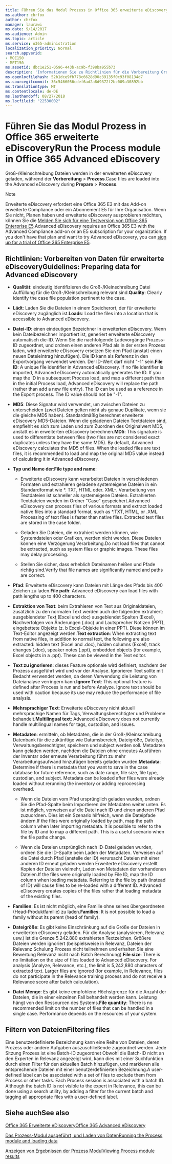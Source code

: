 ```yaml
---
title: Führen Sie das Modul Prozess in Office 365 erweiterte eDiscovery
ms.author: chrfox
author: chrfox
manager: laurawi
ms.date: 9/14/2017
ms.audience: Admin
ms.topic: article
ms.service: o365-administration
localization_priority: Normal
search.appverid:
- MOE150
- MET150
ms.assetid: dbc1e251-0596-443b-ac9b-f398ba955b73
description: 'Informationen Sie zu Richtlinien für die Vorbereitung Groß-/Kleinschreibung von Dateien von Office 365-Daten für die Analyse mit Office 365 erweiterte eDiscovery.  '
ms.openlocfilehash: 52b1dce9fb778c6628d90c39135f0c93f08134d7
ms.sourcegitcommit: 36c5466056cdef6ad2a8d9372f2bc009a30892bb
ms.translationtype: MT
ms.contentlocale: de-DE
ms.lasthandoff: 08/27/2018
ms.locfileid: "22530002"
---
```

# <a name="run-the-process-module-in-office-365-advanced-ediscovery"></a><span data-ttu-id="07ef1-103">Führen Sie das Modul Prozess in Office 365 erweiterte eDiscovery</span><span class="sxs-lookup"><span data-stu-id="07ef1-103">Run the Process module in Office 365 Advanced eDiscovery</span></span>

<span data-ttu-id="07ef1-104">Groß-/Kleinschreibung Dateien werden in der erweiterten eDiscovery geladen, während der **Vorbereitung** \> **Prozess**.</span><span class="sxs-lookup"><span data-stu-id="07ef1-104">Case files are loaded into the Advanced eDiscovery during **Prepare** \> **Process**.</span></span> 
  
> [!NOTE]
> <span data-ttu-id="07ef1-p101">Erweiterte eDiscovery erfordert eine Office 365 E3 mit das Add-on erweiterte Compliance oder ein Abonnement E5 für Ihre Organisation. Wenn Sie nicht, Planen haben und erweiterte eDiscovery ausprobieren möchten, können Sie die [Melden Sie sich für eine Testversion von Office 365 Enterprise E5](https://go.microsoft.com/fwlink/p/?LinkID=698279).</span><span class="sxs-lookup"><span data-stu-id="07ef1-p101">Advanced eDiscovery requires an Office 365 E3 with the Advanced Compliance add-on or an E5 subscription for your organization. If you don't have that plan and want to try Advanced eDiscovery, you can [sign up for a trial of Office 365 Enterprise E5](https://go.microsoft.com/fwlink/p/?LinkID=698279).</span></span> 
  
## <a name="guidelines-preparing-data-for-advanced-ediscovery"></a><span data-ttu-id="07ef1-107">Richtlinien: Vorbereiten von Daten für erweiterte eDiscovery</span><span class="sxs-lookup"><span data-stu-id="07ef1-107">Guidelines: Preparing data for Advanced eDiscovery</span></span>

- <span data-ttu-id="07ef1-108">**Qualität**: eindeutig identifizieren die Groß-/Kleinschreibung Datei Auffüllung für die Groß-/Kleinschreibung relevant sind.</span><span class="sxs-lookup"><span data-stu-id="07ef1-108">**Quality**: Clearly identify the case file population pertinent to the case.</span></span>
    
- <span data-ttu-id="07ef1-109">**Lädt**: Laden Sie die Dateien in einem Speicherort, der für erweiterte eDiscovery zugänglich ist.</span><span class="sxs-lookup"><span data-stu-id="07ef1-109">**Loads**: Load the files into a location that is accessible to Advanced eDiscovery.</span></span>
    
- <span data-ttu-id="07ef1-p102">**Datei-ID**: einen eindeutigen Bezeichner in erweiterten eDiscovery. Wenn kein Dateibezeichner importiert ist, generiert erweiterte eDiscovery automatisch die-ID. Wenn Sie die nachfolgende Ladevorgänge Prozess-ID zugeordnet, und ordnen einen anderen Pfad als in der ersten Prozess laden, wird erweiterte eDiscovery ersetzen Sie den Pfad (anstatt einen neuen Dateieintrag hinzufügen). Die ID kann als Referenz in den Exportvorgang verwendet werden. Der ID-Wert darf nicht "-1" sein.</span><span class="sxs-lookup"><span data-stu-id="07ef1-p102">**File ID**: A unique file identifier in Advanced eDiscovery. If no file identifier is imported, Advanced eDiscovery automatically generates the ID. If you map the ID in a subsequent Process load, and map a different path than in the initial Process load, Advanced eDiscovery will replace the path (rather than add a new file entry). The ID can be used as a reference in the Export process. The ID value should not be "-1".</span></span>
    
- <span data-ttu-id="07ef1-p103">**MD5**: Diese Signatur wird verwendet, um zwischen Dateien zu unterscheiden (zwei Dateien gelten nicht als genaue Duplikate, wenn sie die gleiche MD5 haben). Standardmäßig berechnet erweiterte eDiscovery MD5-Dateien. Wenn die geladenen Dateien Textdateien sind, empfiehlt es sich zum Laden und zum Zuordnen des Originalwert MD5, anstatt es in erweiterten eDiscovery berechnen.</span><span class="sxs-lookup"><span data-stu-id="07ef1-p103">**MD5**: This signature is used to differentiate between files (two files are not considered exact duplicates unless they have the same MD5). By default, Advanced eDiscovery calculates the MD5 of files. When the loaded files are text files, it is recommended to load and map the original MD5 value instead of calculating it in Advanced eDiscovery.</span></span>
    
- <span data-ttu-id="07ef1-118">**Typ und Name der**:</span><span class="sxs-lookup"><span data-stu-id="07ef1-118">**File type and name**:</span></span>
    
  - <span data-ttu-id="07ef1-p104">Erweiterte eDiscovery kann verarbeitet Dateien in verschiedenen Formaten und extrahieren geladene systemeigene Dateien in ein Standardformat wie \*. TXT, HTML oder. XML-. Verarbeitung von Textdateien ist schneller als systemeigene Dateien. Extrahierten Textdateien werden im Ordner "Case" gespeichert.</span><span class="sxs-lookup"><span data-stu-id="07ef1-p104">Advanced eDiscovery can process files of various formats and extract loaded native files into a standard format, such as \*.TXT, HTML, or .XML. Processing of text files is faster than native files. Extracted text files are stored in the case folder.</span></span>
    
  - <span data-ttu-id="07ef1-p105">Geladen Sie Dateien, die extrahiert werden können, wie Systemdateien oder Grafiken, werden nicht werden. Diese Dateien können eine Verzögerung Verarbeitung.</span><span class="sxs-lookup"><span data-stu-id="07ef1-p105">Do not load files that cannot be extracted, such as system files or graphic images. These files may delay processing.</span></span>
    
  - <span data-ttu-id="07ef1-124">Stellen Sie sicher, dass erheblich Dateinamen heißen und Pfade richtig sind.</span><span class="sxs-lookup"><span data-stu-id="07ef1-124">Verify that file names are significantly named and paths are correct.</span></span>
    
- <span data-ttu-id="07ef1-125">**Pfad**: Erweiterte eDiscovery kann Dateien mit Länge des Pfads bis 400 Zeichen zu laden.</span><span class="sxs-lookup"><span data-stu-id="07ef1-125">**File path**: Advanced eDiscovery can load files with path lengths up to 400 characters.</span></span>
    
- <span data-ttu-id="07ef1-p106">**Extraktion von Text**: beim Extrahieren von Text aus Originaldateien, zusätzlich zu den normalen Text werden auch die folgenden extrahiert: ausgeblendeter Text (Excel und doc) ausgeblendet Spalten (Excel), Nachverfolgen von Änderungen (.doc) und Lautsprecher Notizen (PPT), eingebettete Objekte (z. b Excel-Objekte in einer PPT). Diese können im Text-Editor angezeigt werden.</span><span class="sxs-lookup"><span data-stu-id="07ef1-p106">**Text extraction**: When extracting text from native files, in addition to normal text, the following are also extracted: hidden text (Excel and .doc), hidden columns (Excel), track changes (.doc), speaker notes (.ppt), embedded objects (for example, Excel objects in a .ppt). These can be viewed in the Text editor.</span></span>
    
- <span data-ttu-id="07ef1-p107">**Text zu ignorieren**: dieses Feature optionale wird definiert, nachdem der Prozess ausgeführt wird und vor der Analyse. Ignorieren Text sollte mit Bedacht verwendet werden, da deren Verwendung die Leistung von Dateianalyse verringern kann.</span><span class="sxs-lookup"><span data-stu-id="07ef1-p107">**Ignore Text**: This optional feature is defined after Process is run and before Analyze. Ignore text should be used with caution because its use may reduce the performance of file analysis.</span></span>
    
- <span data-ttu-id="07ef1-130">**Mehrsprachiger Text**: Erweiterte eDiscovery nicht aktuell mehrsprachige Namen für Tags, Verwaltungsberechtigter und Probleme behandelt.</span><span class="sxs-lookup"><span data-stu-id="07ef1-130">**Multilingual text**: Advanced eDiscovery does not currently handle multilingual names for tags, custodian, and issues.</span></span>
    
- <span data-ttu-id="07ef1-p108">**Metadaten**: ermitteln, ob Metadaten, die in der Groß-/Kleinschreibung Datenbank für die zukünftige wie Datumsbereich, Dateigröße, Dateityp, Verwaltungsberechtigter, speichern und subject werden soll. Metadaten kann geladen werden, nachdem die Dateien ohne erneutes Ausführen der Inventar oder erneute Verarbeitung führt zu mehr Verarbeitungsaufwand hinzufügen bereits geladen wurden.</span><span class="sxs-lookup"><span data-stu-id="07ef1-p108">**Metadata**: Determine if there is metadata that you want to save in the case database for future reference, such as date range, file size, file type, custodian, and subject. Metadata can be loaded after files were already loaded without rerunning the inventory or adding reprocessing overhead.</span></span> 
    
  - <span data-ttu-id="07ef1-p109">Wenn die Dateien vom Pfad ursprünglich geladen wurden, ordnen Sie die Pfad-Spalte beim Importieren der Metadaten weiter unten. Es ist möglich, verweisen auf die Datei nach ID und einen anderen Pfad zuzuordnen. Dies ist ein Szenario hilfreich, wenn die Dateipfade ändern.</span><span class="sxs-lookup"><span data-stu-id="07ef1-p109">If the files were originally loaded by path, map the path column when later importing metadata. It is possible to refer to the file by ID and to map a different path. This is a useful scenario when the file paths change.</span></span>
    
  - <span data-ttu-id="07ef1-p110">Wenn die Dateien ursprünglich nach ID-Datei geladen wurden, ordnen Sie die ID-Spalte beim Laden der Metadaten. Verweisen auf die Datei durch Pfad (anstelle der ID) verursacht Dateien mit einer anderen ID erneut geladen werden Erweiterte eDiscovery erstellt Kopien der Dateien vielmehr, Laden von Metadaten der vorhandenen Dateien.</span><span class="sxs-lookup"><span data-stu-id="07ef1-p110">If the files were originally loaded by File ID, map the ID column when loading metadata. Referring to the file by path (instead of ID) will cause files to be re-loaded with a different ID. Advanced eDiscovery creates copies of the files rather that loading metadata of the existing files.</span></span>
    
- <span data-ttu-id="07ef1-139">**Familien**: Es ist nicht möglich, eine Familie ohne seines übergeordneten (Head-Produktfamilie) zu laden.</span><span class="sxs-lookup"><span data-stu-id="07ef1-139">**Families**: It is not possible to load a family without its parent (head of family).</span></span> 
    
- <span data-ttu-id="07ef1-p111">**Dateigröße**: Es gibt keine Einschränkung auf die Größe der Dateien in erweiterten eDiscovery geladen. Für die Analyse (analysieren, Relevanz usw.) ist die Grenze 5.242.880 extrahierten Textzeichen. Größere Dateien werden ignoriert (beispielsweise in Relevanz, Dateien der Relevanz Schulung Prozess nicht teilnehmen und erhalten Sie eine Bewertung Relevanz nicht nach Batch Berechnung).</span><span class="sxs-lookup"><span data-stu-id="07ef1-p111">**File size**: There is no limitation on the size of files loaded to Advanced eDiscovery. For analysis (Analyze, Relevance, etc.), the limit is 5,242,880 characters of extracted text. Larger files are ignored (for example, in Relevance, files do not participate in the Relevance training process and do not receive a Relevance score after batch calculation).</span></span>
    
- <span data-ttu-id="07ef1-p112">**Datei Menge**: Es gibt keine empfohlene Höchstgrenze für die Anzahl der Dateien, die in einer einzelnen Fall behandelt werden kann. Leistung hängt von den Ressourcen des Systems.</span><span class="sxs-lookup"><span data-stu-id="07ef1-p112">**File quantity**: There is no recommended limit on the number of files that can be handled in a single case. Performance depends on the resources of your system.</span></span> 
    
## <a name="filtering-files"></a><span data-ttu-id="07ef1-145">Filtern von Dateien</span><span class="sxs-lookup"><span data-stu-id="07ef1-145">Filtering files</span></span>

<span data-ttu-id="07ef1-p113">Eine benutzerdefinierte Bezeichnung kann eine Reihe von Dateien, deren Prozess oder andere Aufgaben auszuschließende zugeordnet werden. Jede Sitzung Prozess ist eine Batch-ID zugeordnet Obwohl die Batch-ID nicht an den Experten in Relevanz angezeigt wird, kann dies mit einer Suchfunktion durch einen Filter für den aktuellen Batch hinzufügen, und markieren alle entsprechende Dateien mit einer benutzerdefinierten Bezeichnung.</span><span class="sxs-lookup"><span data-stu-id="07ef1-p113">A user-defined label can be associated with a set of files to exclude them from Process or other tasks. Each Process session is associated with a batch ID. Although the batch ID is not visible to the expert in Relevance, this can be done using a search utility, by adding a filter for the current batch and tagging all appropriate files with a user-defined label.</span></span> 
  
## <a name="see-also"></a><span data-ttu-id="07ef1-149">Siehe auch</span><span class="sxs-lookup"><span data-stu-id="07ef1-149">See also</span></span>

[<span data-ttu-id="07ef1-150">Office 365 Erweiterte eDiscovery</span><span class="sxs-lookup"><span data-stu-id="07ef1-150">Office 365 Advanced eDiscovery</span></span>](office-365-advanced-ediscovery.md)
  
[<span data-ttu-id="07ef1-151">Das Prozess-Modul ausgeführt, und Laden von Daten</span><span class="sxs-lookup"><span data-stu-id="07ef1-151">Running the Process module and loading data</span></span>](run-the-process-module-and-load-data-in-advanced-ediscovery.md)
  
[<span data-ttu-id="07ef1-152">Anzeigen von Ergebnissen der Prozess Modul</span><span class="sxs-lookup"><span data-stu-id="07ef1-152">Viewing Process module results</span></span>](view-process-module-results-in-advanced-ediscovery.md)

